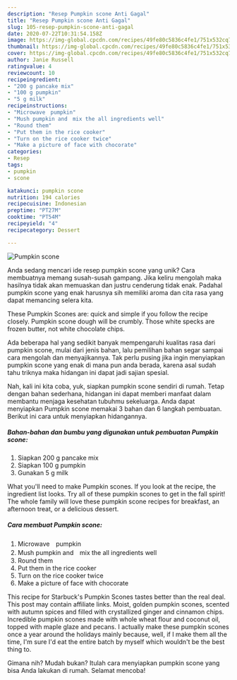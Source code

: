 ```yaml
---
description: "Resep Pumpkin scone Anti Gagal"
title: "Resep Pumpkin scone Anti Gagal"
slug: 105-resep-pumpkin-scone-anti-gagal
date: 2020-07-22T10:31:54.158Z
image: https://img-global.cpcdn.com/recipes/49fe80c5836c4fe1/751x532cq70/pumpkin-scone-recipe-main-photo.jpg
thumbnail: https://img-global.cpcdn.com/recipes/49fe80c5836c4fe1/751x532cq70/pumpkin-scone-recipe-main-photo.jpg
cover: https://img-global.cpcdn.com/recipes/49fe80c5836c4fe1/751x532cq70/pumpkin-scone-recipe-main-photo.jpg
author: Janie Russell
ratingvalue: 4
reviewcount: 10
recipeingredient:
- "200 g pancake mix"
- "100 g pumpkin"
- "5 g milk"
recipeinstructions:
- "Microwave　pumpkin"
- "Mush pumpkin and　mix the all ingredients well"
- "Round them"
- "Put them in the rice cooker"
- "Turn on the rice cooker twice"
- "Make a picture of face with chocorate"
categories:
- Resep
tags:
- pumpkin
- scone

katakunci: pumpkin scone 
nutrition: 194 calories
recipecuisine: Indonesian
preptime: "PT27M"
cooktime: "PT54M"
recipeyield: "4"
recipecategory: Dessert

---
```



![Pumpkin scone](https://img-global.cpcdn.com/recipes/49fe80c5836c4fe1/751x532cq70/pumpkin-scone-recipe-main-photo.jpg)

Anda sedang mencari ide resep pumpkin scone yang unik? Cara membuatnya memang susah-susah gampang. Jika keliru mengolah maka hasilnya tidak akan memuaskan dan justru cenderung tidak enak. Padahal pumpkin scone yang enak harusnya sih memiliki aroma dan cita rasa yang dapat memancing selera kita.

These Pumpkin Scones are: quick and simple if you follow the recipe closely. Pumpkin scone dough will be crumbly. Those white specks are frozen butter, not white chocolate chips.

Ada beberapa hal yang sedikit banyak mempengaruhi kualitas rasa dari pumpkin scone, mulai dari jenis bahan, lalu pemilihan bahan segar sampai cara mengolah dan menyajikannya. Tak perlu pusing jika ingin menyiapkan pumpkin scone yang enak di mana pun anda berada, karena asal sudah tahu triknya maka hidangan ini dapat jadi sajian spesial.


Nah, kali ini kita coba, yuk, siapkan pumpkin scone sendiri di rumah. Tetap dengan bahan sederhana, hidangan ini dapat memberi manfaat dalam membantu menjaga kesehatan tubuhmu sekeluarga. Anda dapat menyiapkan Pumpkin scone memakai 3 bahan dan 6 langkah pembuatan. Berikut ini cara untuk menyiapkan hidangannya.

<!--inarticleads1-->

##### Bahan-bahan dan bumbu yang digunakan untuk pembuatan Pumpkin scone:

1. Siapkan 200 g pancake mix
1. Siapkan 100 g pumpkin
1. Gunakan 5 g milk


What you&#39;ll need to make Pumpkin scones. If you look at the recipe, the ingredient list looks. Try all of these pumpkin scones to get in the fall spirit! The whole family will love these pumpkin scone recipes for breakfast, an afternoon treat, or a delicious dessert. 

<!--inarticleads2-->

##### Cara membuat Pumpkin scone:

1. Microwave　pumpkin
1. Mush pumpkin and　mix the all ingredients well
1. Round them
1. Put them in the rice cooker
1. Turn on the rice cooker twice
1. Make a picture of face with chocorate


This recipe for Starbuck&#39;s Pumpkin Scones tastes better than the real deal. This post may contain affiliate links. Moist, golden pumpkin scones, scented with autumn spices and filled with crystallized ginger and cinnamon chips. Incredible pumpkin scones made with whole wheat flour and coconut oil, topped with maple glaze and pecans. I actually make these pumpkin scones once a year around the holidays mainly because, well, if I make them all the time, I&#39;m sure I&#39;d eat the entire batch by myself which wouldn&#39;t be the best thing to. 

Gimana nih? Mudah bukan? Itulah cara menyiapkan pumpkin scone yang bisa Anda lakukan di rumah. Selamat mencoba!
